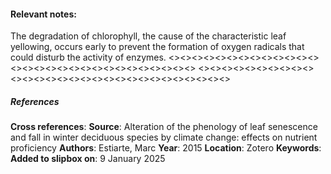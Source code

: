 #### **Relevant notes**:
The degradation of chlorophyll, the cause of the characteristic leaf yellowing, occurs early to prevent the formation of oxygen radicals that could disturb the activity of enzymes.
<><><><><><><><><><><><><><><><><><><><><><><><><><><><><>
<><><><><><><><><><><><><><><><><><><><><><><><><><><><><>
##### References
**Cross references**: 
**Source**: Alteration of the phenology of leaf senescence and fall in winter deciduous species by climate change: effects on nutrient proficiency
**Authors**: Estiarte, Marc
**Year**: 2015
**Location**: Zotero
**Keywords**:
**Added to slipbox on**: 9 January 2025
